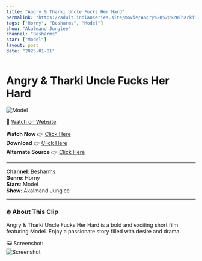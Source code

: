 ```yaml
---
title: "Angry & Tharki Uncle Fucks Her Hard"
permalink: "https://adult.indianseries.site/movie/Angry%20%26%20Tharki%20Uncle%20Fucks%20Her%20Hard"
tags: ["Horny", "Besharms", "Model"]
show: "Akalmand Junglee"
channel: "Besharms"
star: ["Model"]
layout: post
date: "2025-01-01"
---
```


# Angry & Tharki Uncle Fucks Her Hard

![Model](https://shorts.desisins.com/wp-content/uploads/2024/07/Forced-Fc-Akalmaand-Junglee-Besharms-DesiSins.com_.jpg)

🔗 [Watch on Website](https://adult.indianseries.site/movie/Angry%20%26%20Tharki%20Uncle%20Fucks%20Her%20Hard)

**Watch Now** 👉 [Click Here](https://adult.indianseries.site/movie/Angry%20%26%20Tharki%20Uncle%20Fucks%20Her%20Hard)  
**Download** 👉 [Click Here](https://adult.indianseries.site/movie/Angry%20%26%20Tharki%20Uncle%20Fucks%20Her%20Hard)  
**Alternate Source** 👉 [Click Here](https://adult.indianseries.site/movie/Angry%20%26%20Tharki%20Uncle%20Fucks%20Her%20Hard)

---

**Channel**: Besharms  
**Genre**: Horny  
**Stars**: Model  
**Show**: Akalmand Junglee

---

### 🔥 About This Clip

Angry & Tharki Uncle Fucks Her Hard is a bold and exciting short film featuring Model. Enjoy a passionate story filled with desire and drama.
 
🖼️ Screenshot:  
![Screenshot](https://shorts.desisins.com/wp-content/uploads/2024/07/Forced-Fc-Akalmaand-Junglee-Besharms-DesiSins.com_.jpg)
